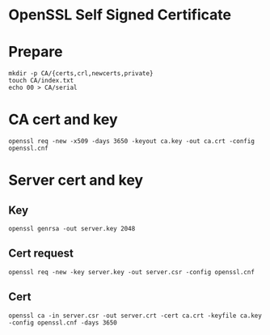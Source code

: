 # OpenSSL Self Signed Certificate

Prepare
=======

``` {.sourceCode .bash}
mkdir -p CA/{certs,crl,newcerts,private}
touch CA/index.txt
echo 00 > CA/serial
```

CA cert and key
===============

``` {.sourceCode .bash}
openssl req -new -x509 -days 3650 -keyout ca.key -out ca.crt -config openssl.cnf
```

Server cert and key
===================

Key
---

``` {.sourceCode .bash}
openssl genrsa -out server.key 2048
```

Cert request
------------

``` {.sourceCode .bash}
openssl req -new -key server.key -out server.csr -config openssl.cnf
```

Cert
----

``` {.sourceCode .bash}
openssl ca -in server.csr -out server.crt -cert ca.crt -keyfile ca.key -config openssl.cnf -days 3650
```
